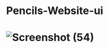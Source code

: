 # Pencils-Website-ui
# ![Screenshot (54)](https://user-images.githubusercontent.com/96373614/180611043-c1f4e039-f1af-4f9d-81ea-b45c5e247cdf.png)
